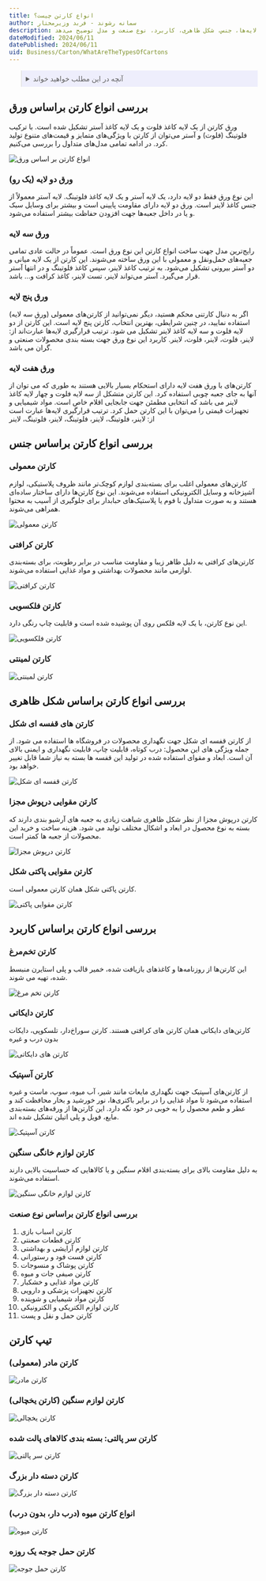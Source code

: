 ```yaml
---
title: انواع کارتن چیست؟
author: سمانه رشوند - فربد وزیرمختار
description: این مقاله انواع مختلف کارتن‌های مقوایی را از جنبه‌های گوناگون مانند تعداد لایه‌ها، جنس، شکل ظاهری، کاربرد، نوع صنعت و مدل توضیح می‌دهد. 
dateModified: 2024/06/11
datePublished: 2024/06/11
uid: Business/Carton/WhatAreTheTypesOfCartons
---
```



<blockquote style="background-color:#eeeefc; padding:0.5rem">
<details>
  <summary>آنچه در این مطلب خواهید خواند</summary>
  <ul>
    <li>بررسی انواع کارتن براساس ورق
      <ul>
        <li>ورق دو لایه (یک رو)</li>
        <li>ورق سه لایه</li>
        <li>ورق پنج لایه</li>
        <li>ورق هفت لایه</li>
      </ul>
    </li>
    <li>بررسی انواع کارتن براساس جنس
      <ul>
        <li>کارتن معمولی</li>
        <li>کارتن کرافتی</li>
        <li>کارتن فلکسویی</li>
        <li>کارتن لمینتی</li>
      </ul>
    </li>
    <li>بررسی انواع کارتن براساس شکل ظاهری
      <ul>
        <li>کارتن های قفسه ای شکل</li>
        <li>کارتن مقوایی درپوش مجزا</li>
        <li>کارتن مقوایی پاکتی شکل</li>
      </ul>
    </li>
    <li>بررسی انواع کارتن براساس کاربرد
      <ul>
        <li>کارتن تخم‌مرغ</li>
        <li>کارتن دایکاتی</li>
        <li>کارتن آسپتیک</li>
        <li>کارتن لوازم خانگی سنگین</li>
      </ul>
    </li>
    <li>بررسی انواع کارتن براساس نوع صنعت</li>
    <li> تیپ کارتن
     <ul>
    <li>کارتن مادر (معمولی)
    <li>کارتن لوازم سنگین (کارتن یخچالی)
    <li>کارتن سر پالتی: بسته بندی کالاهای پالت شده
    <li>کارتن دسته دار بزرگ
    <li>انواع کارتن میوه (درب دار، بدون درب)
    <li>کارتن حمل جوجه یک روزه
    </ul>
  </li>
</details>
</blockquote> 

## بررسی انواع کارتن براساس ورق

ورق کارتن از یک لایه کاغذ فلوت و یک لایه کاغذ آستر تشکیل شده است. با ترکیب فلوتینگ (فلوت) و آستر می‌توان از کارتن با ویژگی‌های متمایز و قیمت‌های متنوع تولید کرد. در ادامه تمامی مدل‌های متداول را بررسی می‌کنیم.

![انواع کارتن بر اساس ورق](./Images/AllKindsOfPaperAndCarton.webp)

### ورق دو لایه (یک رو)

این نوع ورق فقط دو لایه دارد، یک لایه آستر و یک لایه کاغذ فلوتینگ. لایه آستر معمولاً از جنس کاغذ لاینر است. ورق دو لایه دارای مقاومت پایینی است و بیشتر برای وسایل سبک و یا در داخل جعبه‌ها جهت افزودن حفاظت بیشتر استفاده می‌شود.

### ورق سه لایه

رایج‌ترین مدل جهت ساخت انواع کارتن این نوع ورق است. عموماً در حالت عادی تمامی جعبه‌های حمل‌و‌نقل و معمولی با این ورق ساخته می‌شوند. این کارتن از یک لایه میانی و دو آستر بیرونی تشکیل می‌شود. به ترتیب کاغذ لاینر، سپس کاغذ فلوتینگ و در انتها آستر قرار می‌گیرد. آستر می‌تواند لاینر، تست لاینر، کاغذ کرافت و… باشد.

### ورق پنج لایه

اگر به دنبال کارتنی محکم هستید، دیگر نمی‌توانید از کارتن‌های معمولی (ورق سه لایه) استفاده نمایید، در چنین شرایطی، بهترین انتخاب، کارتن پنج لایه است. این کارتن از دو لایه فلوت و سه لایه کاغذ لاینر تشکیل می شود. ترتیب قرارگیری لایه‌ها عبارت‌اند از: لاینر، فلوت، لاینر، فلوت، لاینر. کاربرد این نوع ورق جهت بسته بندی محصولات صنعتی و گران می باشد.

### ورق هفت لایه

کارتن‌های با ورق هفت لایه دارای استحکام بسیار بالایی هستند به طوری که می توان از آنها به جای جعبه چوبی استفاده کرد. این کارتن متشکل از سه لایه فلوت و چهار لایه کاغذ لاینر می باشد که انتخابی مطمئن جهت جابجایی اقلام خاص است. مواد شیمیایی و تجهیزات قیمتی را می‌توان با این کارتن حمل کرد. ترتیب قرارگیری لایه‌ها عبارت است از: لاینر، فلوتینگ، لاینر، فلوتینگ، لاینر، فلوتینگ، لاینر

## بررسی انواع کارتن براساس جنس

### کارتن معمولی

کارتن‌های معمولی اغلب برای بسته‌بندی لوازم کوچک‌تر مانند ظروف پلاستیکی، لوازم آشپزخانه و وسایل الکترونیکی استفاده می‌شوند. این نوع کارتن‌ها دارای ساختار ساده‌ای هستند و به صورت متداول با فوم یا پلاستیک‌های حبابدار برای جلوگیری از آسیب به محتوا همراهی می‌شوند.

![کارتن معمولی](./Images/NormalCarton.webp)

### کارتن کرافتی

کارتن‌های کرافتی به دلیل ظاهر زیبا و مقاومت مناسب در برابر رطوبت، برای بسته‌بندی لوازمی مانند محصولات بهداشتی و مواد غذایی استفاده می‌شوند.

![کارتن کرافتی](./Images/KraftCartons.webp)

### کارتن فلکسویی

این نوع کارتن، با یک لایه فلکس روی آن پوشیده شده است و قابلیت چاپ رنگی دارد.

![کارتن فلکسویی](./Images/FlexoCartons.webp)

### کارتن لمینتی

![کارتن لمینتی](./Images/LaminatedCartons.webp)

## بررسی انواع کارتن براساس شکل ظاهری

### کارتن های قفسه ای شکل

از کارتن قفسه ای شکل جهت نگهداری محصولات در فروشگاه ها استفاده می شود. از جمله ویژگی های این محصول: درب کوتاه، قابلیت چاپ، قابلیت نگهداری و ایمنی بالای آن است. ابعاد و مقوای استفاده شده در تولید این قفسه ها بسته به نیاز شما قابل تغییر خواهد بود.

![کارتن قفسه ای شکل](./Images/ShelfCartons.webp)

### کارتن مقوایی درپوش مجزا

کارتن درپوش مجزا از نظر شکل ظاهری شباهت زیادی به جعبه های آرشیو بندی دارند که بسته به نوع محصول در ابعاد و اشکال مختلف تولید می شود. هزینه ساخت و خرید این محصولات از جعبه ها کمتر است.

![کارتن درپوش مجزا](./Images/CartonsWithSeparateLids.webp)

### کارتن مقوایی پاکتی شکل

کارتن پاکتی شکل همان کارتن معمولی است.

![کارتن مقوایی پاکتی](./Images/EnvelopeShapedCartons.webp)

## بررسی انواع کارتن براساس کاربرد

### کارتن تخم‌مرغ

این کارتن‌ها از روزنامه‌ها و کاغذهای بازیافت شده، خمیر قالب و پلی استایرن منبسط شده، تهیه می شوند.

![کارتن تخم مرغ](./Images/EggCarton.webp)

### کارتن دایکاتی

کارتن‌های دایکاتی همان کارتن های کرافتی هستند. کارتن سوراخ‌دار، تلسکوپی، دایکات بدون درب و غیره

![کارتن های دایکاتی](./Images/DieCuttingCarton.webp)

### کارتن آسپتیک

از کارتن‌های آسپتیک جهت نگهداری مایعات مانند شیر، آب میوه، سوپ، ماست و غیره استفاده می‌شود تا مواد غذایی را در برابر باکتری‌ها، نور خورشید و بخار محافظت کند و عطر و طعم محصول را به خوبی در خود نگه دارد. این کارتن‌ها از ورقه‌های بسته‌بندی مایع، فویل و پلی اتیلن تشکیل شده اند.

![کارتن آسپتیک](./Images/AsepticCarton.webp)

### کارتن لوازم خانگی سنگین

به دلیل مقاومت بالای برای بسته‌بندی اقلام سنگین و یا کالاهایی که حساسیت بالایی دارند استفاده می‌شوند.

![کارتن لوازم خانگی سنگین](./Images/HeavyHomeApplianceCarton.webp)

### بررسی انواع کارتن براساس نوع صنعت

1.	کارتن اسباب بازی
2.	کارتن قطعات صعنتی
3.	کارتن لوازم آرایشی و بهداشتی
4.	کارتن فست فود و رستورانی
5.	کارتن پوشاک و منسوجات
6.	کارتن صیفی جات و میوه
7.	کارتن مواد غذایی و خشکبار
8.	کارتن تجهیزات پزشکی و دارویی
9.	کارتن مواد شیمیایی و شوینده
10.	کارتن لوازم الکتریکی و الکترونیکی
11.	کارتن حمل و نقل و پست

## تیپ کارتن

### کارتن مادر (معمولی)

![کارتن مادر](./Images/Normalcarton02.webp)

### کارتن لوازم سنگین (کارتن یخچالی)

![کارتن یخچالی](./Images/RefrigeratorCarton.webp)

### کارتن سر پالتی: بسته بندی کالاهای پالت شده

![کارتن سر پالتی](./Images/PalletHeadCarton.webp)

### کارتن دسته دار بزرگ

![کارتن دسته دار بزرگ](./Images/CartonsWithLargeHandles.webp)

### انواع کارتن میوه (درب دار، بدون درب)

![کارتن میوه](./Images/FruitCartons.webp)

### کارتن حمل جوجه یک روزه

![کارتن حمل جوجه](./Images/CartonForDayOldChicks.webp)
